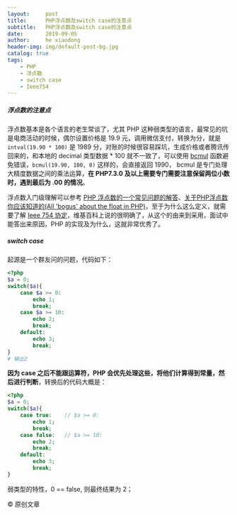 ```yaml
---
layout:     post
title:      PHP浮点数及switch case的注意点
subtitle:   PHP浮点数及switch case的注意点
date:       2019-09-05
author:     he xiaodong
header-img: img/default-post-bg.jpg
catalog: true
tags:
    - PHP
    - 浮点数
    - switch case
    - Ieee754
---
```


##### 浮点数的注意点

浮点数基本是各个语言的老生常谈了，尤其 PHP 这种弱类型的语言，最常见的坑是电商活动的时候，偶尔设置价格是 19.9 元，调用微信支付，转换为分，就是 `intval(19.90 * 100)` 是 1989 分，对账的时候很容易踩坑，生成价格或者腾讯传回来的，和本地的 decimal 类型数据 * 100 就不一致了，可以使用 [bcmul](https://www.php.net/manual/zh/function.bcmul.php) 函数避免错误，`bcmul(19.90, 100, 0)` 这样的，会直接返回 1990， bcmul 是专门处理大精度数据之间的乘法运算，**在 PHP7.3.0 及以上需要专门需要注意保留两位小数时，遇到最后为 .00 的情况**。

浮点数入门级理解可以参考 [PHP 浮点数的一个常见问题的解答](http://www.laruence.com/2013/03/26/2884.html)、[关于PHP浮点数你应该知道的(All 'bogus' about the float in PHP)](http://www.laruence.com/2011/12/19/2399.html)，至于为什么这么定义，就需要了解 [Ieee 754 协定](https://zh.wikipedia.org/wiki/IEEE_754)，维基百科上说的很明确了，从这个的由来到采用，面试中能答出来原因，PHP 的实现及为什么，这就非常优秀了。

##### switch case
起源是一个群友问的问题，代码如下：
```php
<?php
$a = 0;
switch($a){
    case $a >= 0:
        echo 1;
        break;
    case $a >= 10:
        echo 2;
        break;
    default:
        echo 3;
        break;
} 
# 输出2
```
**因为 case 之后不能跟运算符，PHP 会优先处理这些，将他们计算得到常量，然后进行判断**，转换后的代码大概是：
```php
<?php
$a = 0;
switch($a){
    case true:    // $a >= 0:
        echo 1;
        break;
    case false:   // $a >= 10:
        echo 2;
        break;
    default:
        echo 3;
        break;
}
```
弱类型的特性，0 == false, 则最终结果为 2；

© 原创文章
